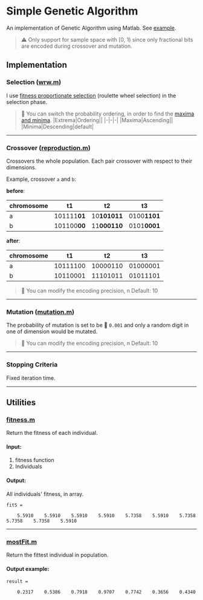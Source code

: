 # Simple Genetic Algorithm

An implementation of Genetic Algorithm using Matlab. See [example](https://github.com/squaresun/BezierCurveShortestPath).

> :warning: Only support for sample space with [0, 1) since only fractional bits are encoded during crossover and mutation.

## Implementation

### Selection ([wrw.m](https://github.com/squaresun/SimpleGA/blob/master/wrw.m))

I use [fitness proportionate selection](https://en.wikipedia.org/wiki/Fitness_proportionate_selection) (roulette wheel selection) in the selection phase.

> :pencil: You can switch the probability ordering, in order to find the [maxima and minima](https://en.wikipedia.org/wiki/Maxima_and_minima).
> |Extrema|Ordering||
> |-|-|-|
> |Maxima|Ascending||
> |Minima|Descending|default|

---

### Crossover ([reproduction.m](https://github.com/squaresun/SimpleGA/blob/master/reproduction.m))

Crossovers the whole population. Each pair crossover with respect to their dimensions.

Example, crossover `a` and `b`:

**before**:

| chromosome | t1 | t2 | t3 |
| --- | --- | --- | --- |
| a | 101111**01** | 10**101011** | 0100**1101** |
| b | 101100**00** | 11**000110** | 0101**0001** |

**after**:

| chromosome | t1 | t2 | t3 |
| --- | --- | --- | --- |
| a | 10111100 | 10000110 | 01000001 |
| b | 10110001 | 11101011 | 01011101 |

> :pencil: You can modify the encoding precision, n
> Default: 10

---

### Mutation ([mutation.m](https://github.com/squaresun/SimpleGA/blob/master/mutation.m))

The probability of mutation is set to be :pencil: `0.001` and only a random digit in one of dimension would be mutated.

> :pencil: You can modify the encoding precision, n
> Default: 10

---

### Stopping Criteria
Fixed iteration time.

---

## Utilities

### [fitness.m](https://github.com/squaresun/SimpleGA/blob/master/fitness.m)

Return the fitness of each individual.

#### Input: 
1. fitness function
2. Individuals

#### Output:

All individuals' fitness, in array.

```
fitS =

    5.5910    5.5910    5.5910    5.5910    5.7358    5.5910    5.7358    5.7358    5.7358    5.5910
```

---

### [mostFit.m](https://github.com/squaresun/SimpleGA/blob/master/mostFit.m)

Return the fittest individual in population.

#### Output example:
```
result =

    0.2317    0.5386    0.7918    0.9707    0.7742    0.3656    0.4340
```